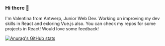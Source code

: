 ### Hi there 👋

I'm Valentina from Antwerp, Junior Web Dev. Working on improving my dev skills in React and exloring Vue.js also. You can check my repos for some projects in React! Would love some feedback!

[![Anurag's GitHub stats](https://github-readme-stats.vercel.app/api?username=vcorak)](https://github.com/anuraghazra/github-readme-stats)

